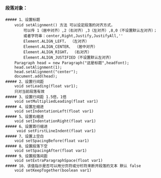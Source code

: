 #### 段落对象：
    ##### 1、设置标题
        void setAlignment() 方法 可以设定段落的对齐方式，
            可以传 1（居中对齐）,2（右对齐）,3（左对齐）,8,0（不设置默认左对齐）；
            或者字符串：center,Right,Justify,JustifyAll,''
            Element.ALIGN_LEFT， （左对齐）
            Element.ALIGN_CENTER、 （居中对齐）
            Element.ALIGN_RIGHT， （右对齐）
            Element.ALIGN_JUSTIFIED（不设置默认左对齐）
        Paragraph head = new Paragraph("这是标题",headfont);
        head.setAlignment(1);
        head.setAlignment("center");
        document.add(head);
    ##### 2、设置行间距
        void setLeading(float var1);
        只对当前段落有效
    ##### 3、设置行间距 1.5倍，1倍
        void setMultipliedLeading(float var1)
    ##### 4、设置左缩进
        void setIndentationLeft(float var1)
    ##### 5、设置右缩进
        void setIndentationRight(float var1)
    ##### 6、设置首行缩进
         void setFirstLineIndent(float var1)
    ##### 7、设置上空白
        void setSpacingBefore(float var1)
    ##### 8、设置段落下空
        void setSpacingAfter(float var1)
    ##### 9、设置段落间距
        void setExtraParagraphSpace(float var1)
    ##### 10、该值指示是否可以用分页符或分栏符来断开段落的文本 默认 false
        void setKeepTogether(boolean var1)
